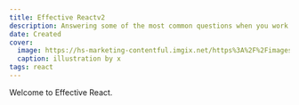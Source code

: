 ```yaml
---
title: Effective Reactv2
description: Answering some of the most common questions when you work on React.
date: Created
cover:
  image: https://hs-marketing-contentful.imgix.net/https%3A%2F%2Fimages.ctfassets.net%2Fp15sglj92v6o%2F1i5P2Iq4omhSnzajCWjsxd%2F9f613f5b011bcc6ebd0ddfc0198d7849%2Fthe-supportive-7.png?ixlib=gatsbySourceUrl-2.0.2&auto=format%2C%20compress&w=814&h=458&s=42204952307dfede0c5d040d83943917
  caption: illustration by x
tags: react
---
```


Welcome to Effective React.
